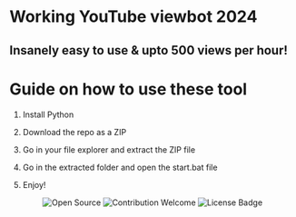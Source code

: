 # Working YouTube viewbot 2024 
  
## Insanely easy to use & upto 500 views per hour!
  
# Guide on how to use these tool

1. Install Python 
   
2. Download the repo as a ZIP  

3. Go in your file explorer and extract the ZIP file

4. Go in the extracted folder and open the start.bat file 
 
5. Enjoy!

<p align="center">
  <img src="https://badges.frapsoft.com/os/v1/open-source.svg?v=103" alt="Open Source">
  <img src="https://img.shields.io/badge/contributions-welcome-brightgreen.svg?style=flat" alt="Contribution Welcome">
  <img src="https://img.shields.io/badge/License-GPLv3-blue.svg" alt="License Badge"> 
</p>